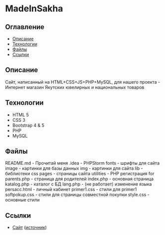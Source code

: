 # MadeInSakha

## Оглавление
- [Описание](#описание)
- [Технологии](#технологии)
- [Файлы](#файлы)
- [Ссылки](#ссылки)

## Описание

Сайт, написанный на HTML+CSS+JS+PHP+MySQL, для нашего проекта - Интернет магазин Якутских ювелирных и национальных товаров

## Технологии

- HTML 5
- CSS 3
- Bootstrap 4 & 5
- PHP
- MySQL

## Файлы

README.md - Прочитай меня
.idea - PHPStorm
fonts - шрифты для сайта
image - картинки для базы данных
img - картинки для сайта
lib - библиотеки css
pages - страницы сайта
utilities - PHP регистрация
for parents.php - страница для родителей
index.php - основная страница
katalog.php - каталог c БД
lang.php - (не работает) изменение языка
persacc.html - личный кабинет
primer1.css - стили для primer1
softpokup.css - стили для страницы совместной покупки
style.css - основные стили

## Ссылки

- [Сайт](http://madeinsakha.ru) ([источник](https://github.com/soahunsem/MadeInSakha))
